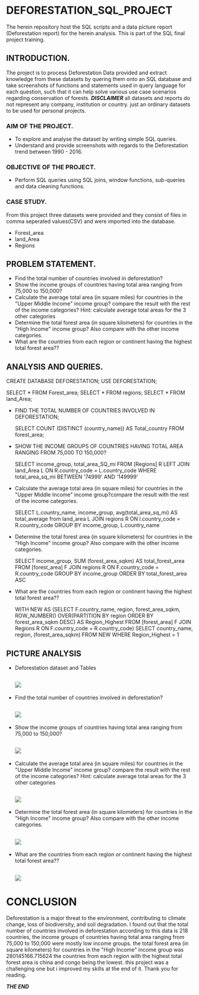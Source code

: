 # DEFORESTATION_SQL_PROJECT

The herein repository host the SQL scripts and a data picture report (Deforestation report)
for the herein analysis. This is part of the SQL final project training.

## INTRODUCTION.

The project is to process Deforestation Data provided and extract knowledge from these datasets by quering them 
onto an SQL database and take screenshots of functions and statements used in query language for each question, 
such that it can help solve various use case scenarios regarding conservation of forests.
**_DISCLAIMER_** all datasets and reports do not represent any company, institution or country. just an ordinary 
datasets to be used for personal projects.

### AIM OF THE PROJECT.

- To explore and analyse the dataset by writing simple SQL queries.
- Understand and provide screenshots with regards to the Deforestation trend between 1990 - 2016.

### OBJECTIVE OF THE PROJECT.
- Perform SQL queries using SQL joins, window functions, sub-queries and data cleaning functions.

### CASE STUDY.
 
From this project three datasets were provided and they consist of files in comma seperated values(CSV) 
and were imported into the database.
- Forest_area
- land_Area
- Regions

## PROBLEM STATEMENT.

- Find the total number of countries involved in deforestation?
- Show the income groups of countries having total area ranging from 75,000 to 150,000?
- Calculate the average total area (in square miles) for countries in the "Upper Middle Income"
  income group? compare the result with the rest of the income categories?
  Hint: calculate average total areas for the 3 other categories
- ﻿﻿Determine the total forest area (in square kilometers) for countries in the "High Income" 
  income group? Also compare with the other income categories.
- What are the countries from each region or continent having the highest total forest area??

## ANALYSIS AND QUERIES.

CREATE DATABASE DEFORESTATION;
USE DEFORESTATION;

SELECT * FROM Forest_area;
SELECT * FROM regions;
SELECT * FROM land_Area;

- FIND THE TOTAL NUMBER OF COUNTRIES INVOLVED IN DEFORESTATION;

  SELECT COUNT (DISTINCT (country_name))
    AS Total_country
      FROM forest_area;

- SHOW THE INCOME GROUPS OF COUNTRIES HAVING TOTAL AREA RANGING FROM 75,000 TO 150,000?

   SELECT income_group, total_area_SQ_mi
      FROM [Regions] R LEFT JOIN land_Area L
         ON R.country_code = L.country_code
             WHERE total_area_sq_mi BETWEEN '74999' AND '149999'

- Calculate the average total area (in square miles) for countries in the "Upper Middle Income"
  income group?compare the result with the rest of the income categories.

  SELECT L.country_name, income_group, avg(total_area_sq_mi) 
     AS total_average from land_area L JOIN regions R ON l.country_code = R.country_code
          GROUP BY income_group, L.country_name
  
- ﻿﻿Determine the total forest area (in square kilometers) for countries in the "High Income" 
  income group? Also compare with the other income categories. 

  SELECT income_group, SUM (forest_area_sqkm)
     AS total_forest_area
        FROM [forest_area] F JOIN regions R
          ON F.country_code = R.country_code
             GROUP BY income_group ORDER BY total_forest_area ASC

- What are the countries from each region or continent having the highest total forest area??

  WITH NEW AS
      (SELECT F.country_name, region, forest_area_sqkm, ROW_NUMBER() OVER(PARTITION BY region 
          ORDER BY forest_area_sqkm DESC)
               AS Region_Highest
                  FROM [forest_area] F JOIN Regions R
                    ON F.country_code = R.country_code)
SELECT country_name, region, 
      (forest_area_sqkm) FROM NEW 
          WHERE Region_Highest = 1

## PICTURE ANALYSIS

- Deforestation dataset and Tables

  ![](deforest-1.PNG)
  ---

- Find the total number of countries involved in deforestation?

  ![](FOREST-1.PNG)
  ---
  
- Show the income groups of countries having total area ranging from 75,000 to 150,000?

  ![](FOREST-2.PNG)
  ---

- Calculate the average total area (in square miles) for countries in the "Upper Middle Income"
  income group? compare the result with the rest of the income categories?
  Hint: calculate average total areas for the 3 other categories

  ![](FOREST-4.PNG)
  ---
  
- ﻿﻿Determine the total forest area (in square kilometers) for countries in the "High Income" 
  income group? Also compare with the other income categories.

  ![](FOREST-5.PNG)
  ---
  
- What are the countries from each region or continent having the highest total forest area??

  ![](FOREST-6.PNG)
  ---

# CONCLUSION

Deforestation is a major threat to the environment, contributing to climate change, loss of biodiversity, and soil degradation.
I found out that the total number of countries involved in deforestation according to this data is 218 countries,
the income groups of countries having total area ranging from 75,000 to 150,000 were mostly low income groups.
the total forest area (in square kilometers) for countries in the "High Income" income group was 280145166.715624
the countries from each region with the highest total forest area is china and congo being the lowest. this project was a challenging one 
but i improved my skills at the end of it. Thank you for reading.

**_THE END_**




